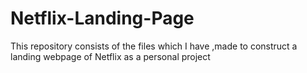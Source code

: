 # Netflix-Landing-Page
This repository consists of the files which I have ,made to construct a landing webpage of Netflix as a personal project
